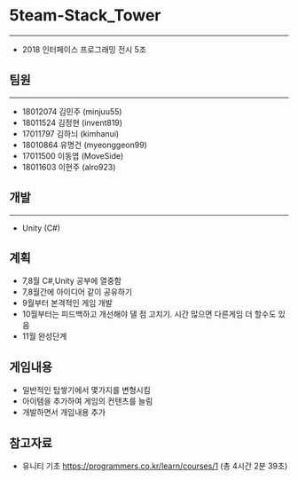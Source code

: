 # 5team-Stack_Tower
***
* 2018 인터페이스 프로그래밍 전시 5조
## 팀원
***
*  18012074 김민주 (minjuu55)
*  18011524 김정현 (invent819)
*  17011797 김하늬 (kimhanui)
*  18010864 유명건 (myeonggeon99)
*  17011500 이동엽 (MoveSide)
*  18011603 이현주 (alro923)

## 개발
***
* Unity (C#)  

## 계획
* 7,8월 C#,Unity 공부에 열중함
* 7,8월간에 아이디어 같이 공유하기
* 9월부터 본격적인 게임 개발
* 10월부터는 피드백하고 개선해야 댈 점 고치기. 시간 많으면 다른게임 더 할수도 있음
* 11월 완성단계  

## 게임내용
* 일반적인 탑쌓기에서 몇가지를 변형시킴
* 아이템을 추가하여 게임의 컨텐츠를 늘림
* 개발하면서 개임내용 추가  

## 참고자료  
* 유니티 기초 https://programmers.co.kr/learn/courses/1 (총 4시간 2분 39초)

